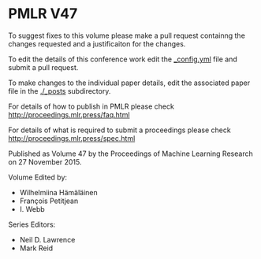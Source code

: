 # PMLR V47

To suggest fixes to this volume please make a pull request containng the changes requested and a justificaiton for the changes.

To edit the details of this conference work edit the [_config.yml](./_config.yml) file and submit a pull request.

To make changes to the individual paper details, edit the associated paper file in the [./_posts](./_posts) subdirectory.

For details of how to publish in PMLR please check http://proceedings.mlr.press/faq.html

For details of what is required to submit a proceedings please check http://proceedings.mlr.press/spec.html



Published as Volume 47 by the Proceedings of Machine Learning Research on 27 November 2015.

Volume Edited by:
  * Wilhelmiina Hämäläinen
  * François Petitjean
  * I. Webb

Series Editors:
  * Neil D. Lawrence
  * Mark Reid
